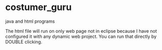# costumer_guru
java and html programs

The html file will run on only web page not in eclipse because I have not configured it with any dynamic web project.
You can run that directly by DOUBLE clicking.
